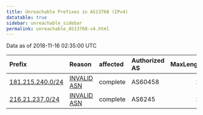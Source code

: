 ```yaml
---
title: Unreachable Prefixes in AS13768 (IPv4)
datatable: true
sidebar: unreachable_sidebar
permalink: unreachable_AS13768-v4.html
---
```


Data as of 2018-11-16 02:35:00 UTC


<div class="datatable-begin"></div>

| Prefix                                                     | Reason                                                                                                  | affected   | Authorized AS   |   MaxLength | Anchor                                         |   unreachable /24s |
|:-----------------------------------------------------------|:--------------------------------------------------------------------------------------------------------|:-----------|:----------------|------------:|:-----------------------------------------------|-------------------:|
| [181.215.240.0/24](https://stat.ripe.net/181.215.240.0/24) | [INVALID ASN](https://rpki-validator.ripe.net/announcement-preview?asn=AS13768&prefix=181.215.240.0/24) | complete   | AS60458         |          24 | [LACNIC](unreachable_LACNIC_RPKI_Root-v4.html) |                  1 |
| [216.21.237.0/24](https://stat.ripe.net/216.21.237.0/24)   | [INVALID ASN](https://rpki-validator.ripe.net/announcement-preview?asn=AS13768&prefix=216.21.237.0/24)  | complete   | AS6245          |          24 | [ARIN](unreachable_ARIN-v4.html)               |                  1 |

<div class="datatable-end"></div>